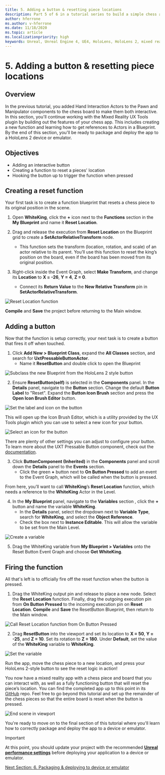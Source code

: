```yaml
---
title: 5. Adding a button & resetting piece locations
description: Part 5 of 6 in a tutorial series to build a simple chess app using Unreal Engine 4 and the Mixed Reality UX Tools plugin
author: hferrone
ms.author: v-hferrone
ms.date: 11/18/2020
ms.topic: article
ms.localizationpriority: high
keywords: Unreal, Unreal Engine 4, UE4, HoloLens, HoloLens 2, mixed reality, tutorial, getting started, mrtk, uxt, UX Tools, documentation, mixed reality headset, windows mixed reality headset, virtual reality headset
---
```


# 5. Adding a button & resetting piece locations


## Overview

In the previous tutorial, you added Hand Interaction Actors to the Pawn and Manipulator components to the chess board to make them both interactive. In this section, you'll continue working with the Mixed Reality UX Tools plugin by building out the features of your chess app. This includes creating a new function and learning how to get references to Actors in a Blueprint. By the end of this section, you'll be ready to package and deploy the app to a HoloLens 2 device or emulator.

## Objectives

* Adding an interactive button
* Creating a function to reset a pieces' location
* Hooking the button up to trigger the function when pressed

## Creating a reset function
Your first task is to create a function blueprint that resets a chess piece to its original position in the scene. 

1.	Open **WhiteKing**, click the **+** icon next to the **Functions** section in the **My Blueprint** and name it **Reset Location**. 

2.	Drag and release the execution from **Reset Location** on the Blueprint grid to create a **SetActorRelativeTransform** node. 
    * This function sets the transform (location, rotation, and scale) of an actor relative to its parent. You’ll use this function to reset the king’s position on the board, even if the board has been moved from its original position. 
    
3. Right-click inside the Event Graph, select **Make Transform**, and change its **Location** to **X = -26**, **Y = 4**, **Z = 0**.
    * Connect its **Return Value** to the **New Relative Transform** pin in **SetActorRelativeTransform**. 

![Reset Location function](images/unreal-uxt/5-function.PNG)

**Compile** and **Save** the project before returning to the Main window. 


## Adding a button
Now that the function is setup correctly, your next task is to create a button that fires it off when touched. 


1.	Click **Add New > Blueprint Class**, expand the **All Classes** section, and search for **UxtPressableButtonActor**. 
    * Name it **ResetButton** and double click to open the Blueprint

![Subclass the new Blueprint from the HoloLens 2 style button](images/unreal-uxt/5-subclass.PNG)

2. Ensure **ResetButton(self)** is selected in the **Components** panel. In the **Details** panel, navigate to the **Button** section. Change the default **Button Label** to "Reset". Expand the **Button Icon Brush** section and press the **Open Icon Brush Editor** button. 

![Set the label and icon on the button](images/unreal-uxt/5-buttonconfig.PNG)

This will open up the Icon Brush Editor, which is a utility provided by the UX Tools plugin which you can use to select a new icon for your button. 

![Select an icon for the button](images/unreal-uxt/5-iconbrusheditor.PNG)

There are plenty of other settings you can adjust to configure your button. To learn more about the UXT Pressable Button component, check out the [documentation](https://microsoft.github.io/MixedReality-UXTools-Unreal/Docs/PressableButton.html).

3. Click **ButtonComponent (Inherited)** in the **Components** panel and scroll down the **Details** panel to the **Events** section. 
    * Click the green **+** button next to **On Button Pressed** to add an event to the Event Graph, which will be called when the button is pressed. 
    
From here, you’ll want to call **WhiteKing**’s **Reset Location** function, which needs a reference to the **WhiteKing** Actor in the Level. 

4.	In the **My Blueprint** panel, navigate to the **Variables** section , click the **+** button and name the variable **WhiteKing**. 
    * In the **Details** panel, select the dropdown next to **Variable Type**, search for **WhiteKing**, and select the **Object Reference**. 
    * Check the box next to **Instance Editable**. This will allow the variable to be set from the Main Level. 

![Create a variable](images/unreal-uxt/5-var.PNG)

5.	Drag the WhiteKing variable from **My Blueprint > Variables** onto the Reset Button Event Graph and choose **Get WhiteKing**. 

## Firing the function
All that's left is to officially fire off the reset function when the button is pressed.

1.	Drag the WhiteKing output pin and release to place a new node. Select the **Reset Location** function. Finally, drag the outgoing execution pin from **On Button Pressed** to the incoming execution pin on **Reset Location**. **Compile** and **Save** the ResetButton Blueprint, then return to the Main window. 

![Call Reset Location function from On Button Pressed](images/unreal-uxt/5-callresetloc.PNG)

2.	Drag **ResetButton** into the viewport and set its location to **X = 50**, **Y = -25**, and **Z = 10**. Set its rotation to **Z = 180**. Under **Default**, set the value of the **WhiteKing** variable to **WhiteKing**.

![Set the variable](images/unreal-uxt/5-buttonlevel.PNG)

Run the app, move the chess piece to a new location, and press your HoloLens 2-style button to see the reset logic in action!

You now have a mixed reality app with a chess piece and board that you can interact with, as well as a fully functioning button that will reset the piece’s location. You can find the completed app up to this point in its [GitHub](https://github.com/microsoft/MixedReality-Unreal-Samples/tree/master/ChessApp) repo. Feel free to go beyond this tutorial and set up the remainder of the chess pieces so that the entire board is reset when the button is pressed.

![End scene in viewport](images/unreal-uxt/5-endscene.PNG)

You're ready to move on to the final section of this tutorial where you'll learn how to correctly package and deploy the app to a device or emulator.

> [!IMPORTANT]
> At this point, you should update your project with the recommended **[Unreal performance settings](../performance-recommendations-for-unreal.md)** before deploying your application to a device or emulator.

[Next Section: 6. Packaging & deploying to device or emulator](unreal-uxt-ch6.md)
